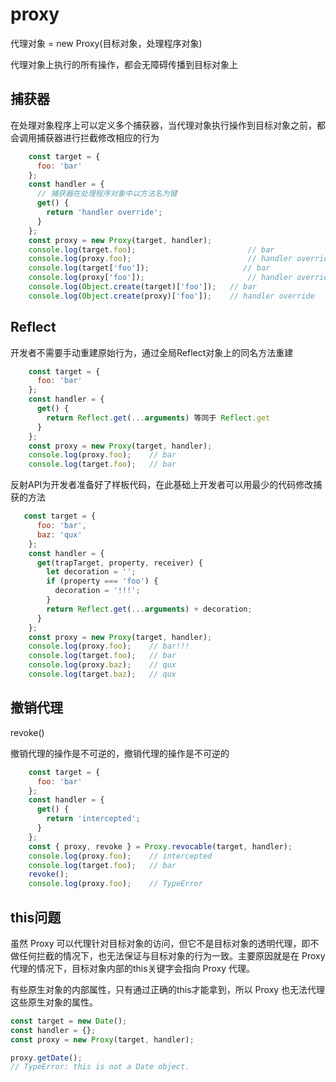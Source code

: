 
# proxy

代理对象 = new Proxy(目标对象，处理程序对象)

代理对象上执行的所有操作，都会无障碍传播到目标对象上

## 捕获器

在处理对象程序上可以定义多个捕获器，当代理对象执行操作到目标对象之前，都会调用捕获器进行拦截修改相应的行为

```javascript
    const target = {
      foo: 'bar'
    };
    const handler = {
      // 捕获器在处理程序对象中以方法名为键
      get() {
        return 'handler override';
      }
    };
    const proxy = new Proxy(target, handler);
    console.log(target.foo);                         // bar
    console.log(proxy.foo);                          // handler override
    console.log(target['foo']);                     // bar
    console.log(proxy['foo']);                       // handler override
    console.log(Object.create(target)['foo']);   // bar
    console.log(Object.create(proxy)['foo']);    // handler override
```

## Reflect

开发者不需要手动重建原始行为，通过全局Reflect对象上的同名方法重建

```javascript
    const target = {
      foo: 'bar'
    };
    const handler = {
      get() {
        return Reflect.get(...arguments) 等同于 Reflect.get
      }
    };
    const proxy = new Proxy(target, handler);
    console.log(proxy.foo);    // bar
    console.log(target.foo);   // bar
```

反射API为开发者准备好了样板代码，在此基础上开发者可以用最少的代码修改捕获的方法

```javascript
   const target = {
      foo: 'bar',
      baz: 'qux'
    };
    const handler = {
      get(trapTarget, property, receiver) {
        let decoration = '';
        if (property === 'foo') {
          decoration = '!!!';
        }
        return Reflect.get(...arguments) + decoration;
      }
    };
    const proxy = new Proxy(target, handler);
    console.log(proxy.foo);    // bar!!!
    console.log(target.foo);   // bar
    console.log(proxy.baz);    // qux
    console.log(target.baz);   // qux
```

## 撤销代理

revoke()

撤销代理的操作是不可逆的，撤销代理的操作是不可逆的

```javascript
    const target = {
      foo: 'bar'
    };
    const handler = {
      get() {
        return 'intercepted';
      }
    };
    const { proxy, revoke } = Proxy.revocable(target, handler);
    console.log(proxy.foo);    // intercepted
    console.log(target.foo);   // bar
    revoke();
    console.log(proxy.foo);    // TypeError
```

## this问题

虽然 Proxy 可以代理针对目标对象的访问，但它不是目标对象的透明代理，即不做任何拦截的情况下，也无法保证与目标对象的行为一致。主要原因就是在 Proxy 代理的情况下，目标对象内部的this关键字会指向 Proxy 代理。

有些原生对象的内部属性，只有通过正确的this才能拿到，所以 Proxy 也无法代理这些原生对象的属性。

```javascript
const target = new Date();
const handler = {};
const proxy = new Proxy(target, handler);

proxy.getDate();
// TypeError: this is not a Date object.
```